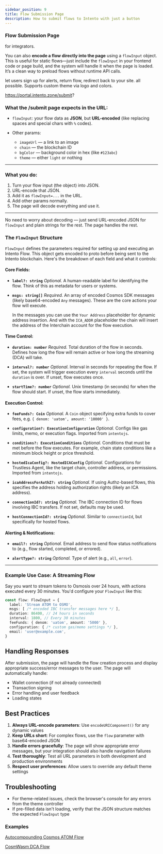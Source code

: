 ```yaml
---
sidebar_position: 9
title: Flow Submission Page
description: How to submit flows to Intento with just a button
---
```


### **Flow Submission Page**

for integrators. 

You can also **encode a flow directly into the page** using a `flowInput` object. This is useful for static flows—just include the `flowInput` in your frontend code or page build, and the system will handle it when the page is loaded. It’s a clean way to preload flows without runtime API calls.

let users sign up for alerts, return flow, redirect back to your site. all possible.
Supports custom theme via logo and colors.


https://portal.intento.zone/submit?


### What the /submit page expects in the URL:

* `flowInput`: your flow data as **JSON**, but **URL-encoded** (like replacing spaces and special chars with `%` codes).
* Other params:

  * `imageUrl` — a link to an image
  * `chain` — the blockchain ID
  * `bgColor` — background color in hex (like `#123abc`)
  * `theme` — either `light` or nothing

---

### What you do:

1. Turn your flow input (the object) into JSON.
2. URL-encode that JSON.
3. Add it as `flowInput=...` in the URL.
4. Add other params normally.
5. The page will decode everything and use it.

---

No need to worry about decoding — just send URL-encoded JSON for `flowInput` and plain strings for the rest. The page handles the rest.


### The `FlowInput` Structure

`FlowInput` defines the parameters required for setting up and executing an Intento Flow. This object gets encoded to proto before being sent to the Intento blockchain. Here's the breakdown of each field and what it controls:

#### Core Fields:

* **`label?: string`**
  *Optional.* A human-readable label for identifying the flow. Think of this as metadata for users or systems.

* **`msgs: string[]`**
  *Required.* An array of encoded Cosmos SDK messages (likely base64-encoded `Any` messages). These are the core actions your flow will execute.

  In the messages you can use the `Your Address` placeholder for dynamic address insertion. And with the `ICA_ADDR` placeholder the chain will insert the address of the Interchain account for the flow execution.

#### Time Control:

* **`duration: number`**
  *Required.* Total duration of the flow in seconds. Defines how long the flow will remain active or how long the streaming (DCA) will take.

* **`interval?: number`**
  *Optional.* Interval in seconds for repeating the flow. If set, the system will trigger execution every `interval` seconds until the `duration` is over. If unset, flow executes once.

* **`startTime?: number`**
  *Optional.* Unix timestamp (in seconds) for when the flow should start. If unset, the flow starts immediately.

#### Execution Control:

* **`feeFunds?: Coin`**
  *Optional.* A `Coin` object specifying extra funds to cover fees, e.g. `{ denom: 'uatom', amount: '10000' }`.

* **`configuration?: ExecutionConfiguration`**
  *Optional.* Configs like gas limits, memo, or execution flags. Imported from `intentojs`.

* **`conditions?: ExecutionConditions`**
  *Optional.* Conditions that must be met before the flow executes. For example, chain state conditions like a minimum block height or price threshold.

* **`hostedIcaConfig?: HostedICAConfig`**
  *Optional.* Configurations for Trustless Agent, like the target chain, controller address, or permissions. Imported from `intentojs`.

* **`icaAddressForAuthZ?: string`**
  *Optional.* If using Authz-based flows, this specifies the address holding authorization rights (likely an ICA address).

* **`connectionId?: string`**
  *Optional.* The IBC connection ID for flows involving IBC transfers. If not set, defaults may be used.

* **`hostConnectionId?: string`**
  *Optional.* Similar to `connectionId`, but specifically for hosted flows.

#### Alerting & Notifications:

* **`email?: string`**
  *Optional.* Email address to send flow status notifications to (e.g., flow started, completed, or errored).

* **`alertType?: string`**
  *Optional.* Type of alert (e.g., `all`, `error`).

---

### Example Use Case: A Streaming Flow

Say you want to stream tokens to Osmosis over 24 hours, with actions executed every 30 minutes. You'd configure your `FlowInput` like this:

```ts
const flow: FlowInput = {
  label: 'Stream ATOM to OSMO',
  msgs: [ /* encoded IBC transfer messages here */ ],
  duration: 86400, // 24 hours in seconds
  interval: 1800, // Every 30 minutes
  feeFunds: { denom: 'uatom', amount: '5000' },
  configuration: { /* custom gas/memo settings */ },
  email: 'user@example.com', 
}
```


## Handling Responses

After submission, the page will handle the flow creation process and display appropriate success/error messages to the user. The page will automatically handle:

- Wallet connection (if not already connected)
- Transaction signing
- Error handling and user feedback
- Loading states

## Best Practices

1. **Always URL-encode parameters**: Use `encodeURIComponent()` for any dynamic values
2. **Keep URLs short**: For complex flows, use the `flow` parameter with base64-encoded JSON
3. **Handle errors gracefully**: The page will show appropriate error messages, but your integration should also handle navigation failures
4. **Test thoroughly**: Test all URL parameters in both development and production environments
5. **Respect user preferences**: Allow users to override any default theme settings

## Troubleshooting
- For theme-related issues, check the browser's console for any errors from the theme controller
- If pre-filled data isn't loading, verify that the JSON structure matches the expected `FlowInput` type

### Examples

[Autocompounding Cosmos ATOM Flow](https://portal.intento.zone/submit?flowInput=%7B%22duration%22%3A0%2C%22msgs%22%3A%5B%22%7B%5Cn++%5C%22typeUrl%5C%22%3A+%5C%22%2Fcosmos.authz.v1beta1.MsgExec%5C%22%2C%5Cn++%5C%22value%5C%22%3A+%7B%5Cn++++%5C%22grantee%5C%22%3A+%5C%22Your+Address%5C%22%2C%5Cn++++%5C%22msgs%5C%22%3A+%5B%5Cn++++++%7B%5Cn++++++++%5C%22typeUrl%5C%22%3A+%5C%22%2Fcosmos.distribution.v1beta1.MsgWithdrawDelegatorReward%5C%22%2C%5Cn++++++++%5C%22value%5C%22%3A+%7B%5Cn++++++++++%5C%22delegatorAddress%5C%22%3A+%5C%22cosmos1u7zn9sxz8s63ww8xwg8cl7xlmwkedq7a63wke7%5C%22%2C%5Cn++++++++++%5C%22validatorAddress%5C%22%3A+%5C%22cosmosvaloper19ge9c23yuj3n520xemczvkgfunsrlqfpk2add3%5C%22%5Cn++++++++%7D%5Cn++++++%7D%5Cn++++%5D%5Cn++%7D%5Cn%7D%22%2C%22%7B%5Cn++%5C%22typeUrl%5C%22%3A+%5C%22%2Fcosmos.authz.v1beta1.MsgExec%5C%22%2C%5Cn++%5C%22value%5C%22%3A+%7B%5Cn++++%5C%22grantee%5C%22%3A+%5C%22Your+Address%5C%22%2C%5Cn++++%5C%22msgs%5C%22%3A+%5B%5Cn++++++%7B%5Cn++++++++%5C%22typeUrl%5C%22%3A+%5C%22%2Fcosmos.staking.v1beta1.MsgDelegate%5C%22%2C%5Cn++++++++%5C%22value%5C%22%3A+%7B%5Cn++++++++++%5C%22delegatorAddress%5C%22%3A+%5C%22cosmos1u7zn9sxz8s63ww8xwg8cl7xlmwkedq7a63wke7%5C%22%2C%5Cn++++++++++%5C%22validatorAddress%5C%22%3A+%5C%22cosmosvaloper19ge9c23yuj3n520xemczvkgfunsrlqfpk2add3%5C%22%2C%5Cn++++++++++%5C%22amount%5C%22%3A+%7B%5Cn++++++++++++%5C%22denom%5C%22%3A+%5C%22uatom%5C%22%2C%5Cn++++++++++++%5C%22amount%5C%22%3A+%5C%2210%5C%22%5Cn++++++++++%7D%5Cn++++++++%7D%5Cn++++++%7D%5Cn++++%5D%5Cn++%7D%5Cn%7D%22%5D%2C%22conditions%22%3A%7B%22feedbackLoops%22%3A%5B%7B%22flowId%22%3A%220%22%2C%22responseIndex%22%3A0%2C%22responseKey%22%3A%22Amount.%5B0%5D%22%2C%22msgsIndex%22%3A1%2C%22msgKey%22%3A%22Amount%22%2C%22valueType%22%3A%22sdk.Coin%22%7D%5D%2C%22comparisons%22%3A%5B%7B%22flowId%22%3A%220%22%2C%22responseIndex%22%3A0%2C%22responseKey%22%3A%22Amount.%5B0%5D%22%2C%22valueType%22%3A%22sdk.Coin%22%2C%22operator%22%3A4%2C%22operand%22%3A%221uatom%22%7D%5D%2C%22stopOnSuccessOf%22%3A%5B%5D%2C%22stopOnFailureOf%22%3A%5B%5D%2C%22skipOnFailureOf%22%3A%5B%5D%2C%22skipOnSuccessOf%22%3A%5B%5D%2C%22useAndForComparisons%22%3Afalse%7D%2C%22configuration%22%3A%7B%22saveResponses%22%3Atrue%2C%22updatingDisabled%22%3Afalse%2C%22stopOnSuccess%22%3Afalse%2C%22stopOnFailure%22%3Afalse%2C%22stopOnTimeout%22%3Afalse%2C%22fallbackToOwnerBalance%22%3Atrue%7D%2C%22connectionId%22%3A%22connection-0%22%2C%22hostedIcaConfig%22%3A%7B%22agentAddress%22%3A%22into1gzakqp6uammdhhpdgcsjjqzyzayelfzn38v3q7sfgf5uacc6ltvqswckct%22%2C%22feeLimit%22%3A%7B%22denom%22%3A%22uinto%22%2C%22amount%22%3A%2220%22%7D%7D%2C%22label%22%3A%22Conditional+Autocompound%22%7D&chain=GAIA&bgColor=#315faa)

[CosmWasm DCA Flow](https://portal.intento.zone/submit?flowInput=%7B%20%20%20%22msgs%22:%5B%20%20%20%20%20%22%7B%5Cn%20%20%5C%22typeUrl%5C%22:%20%5C%22/cosmos.authz.v1beta1.MsgExec%5C%22,%5Cn%20%20%5C%22value%5C%22:%20%7B%5Cn%20%20%20%20%5C%22grantee%5C%22:%20%5C%22ICA_ADDR%5C%22,%5Cn%20%20%20%20%5C%22msgs%5C%22:%20%5B%5Cn%20%20%20%20%20%20%7B%5Cn%20%20%20%20%20%20%20%20%5C%22typeUrl%5C%22:%20%5C%22/cosmwasm.wasm.v1.MsgExecuteContract%5C%22,%5Cn%20%20%20%20%20%20%20%20%5C%22value%5C%22:%20%7B%5Cn%20%20%20%20%20%20%20%20%20%20%5C%22sender%5C%22:%20%5C%22Your%20Address%5C%22,%5Cn%20%20%20%20%20%20%20%20%20%20%5C%22contract%5C%22:%20%5C%22osmo10wn49z4ncskjnmf8mq95uyfkj9kkveqx9jvxylccjs2w5lw4k6gsy4cj9l%5C%22,%5Cn%20%20%20%20%20%20%20%20%20%20%5C%22msg%5C%22:%20%7B%5Cn%20%20%20%20%20%20%20%20%20%20%20%20%5C%22subscribe%5C%22:%20%7B%5Cn%20%20%20%20%20%20%20%20%20%20%20%20%20%20%5C%22stream_id%5C%22:%2046%5Cn%20%20%20%20%20%20%20%20%20%20%20%20%7D%5Cn%20%20%20%20%20%20%20%20%20%20%7D,%5Cn%20%20%20%20%20%20%20%20%20%20%5C%22funds%5C%22:%20%5B%5Cn%20%20%20%20%20%20%20%20%20%20%20%20%7B%5Cn%20%20%20%20%20%20%20%20%20%20%20%20%20%20%5C%22denom%5C%22:%20%5C%22factory/osmo1nz7qdp7eg30sr959wvrwn9j9370h4xt6ttm0h3/ussosmo%5C%22,%5Cn%20%20%20%20%20%20%20%20%20%20%20%20%20%20%5C%22amount%5C%22:%20%5C%22100%5C%22%5Cn%20%20%20%20%20%20%20%20%20%20%20%20%7D%5Cn%20%20%20%20%20%20%20%20%20%20%5D%5Cn%20%20%20%20%20%20%20%20%7D%5Cn%20%20%20%20%20%20%7D%5Cn%20%20%20%20%5D%5Cn%20%20%7D%5Cn%7D%22%20%20%20%5D,%20%20%20%22conditions%22:%20%7B%20%20%20%20%20%22feedbackLoops%22:%20%5B%5D,%20%20%20%20%20%22comparisons%22:%20%5B%5D,%20%20%20%20%20%22stopOnSuccessOf%22:%20%5B%5D,%20%20%20%20%20%22stopOnFailureOf%22:%20%5B%5D,%20%20%20%20%20%22skipOnFailureOf%22:%20%5B%5D,%20%20%20%20%20%22skipOnSuccessOf%22:%20%5B%5D,%20%20%20%20%20%22useAndForComparisons%22:%20false%20%20%20%7D,%20%20%20%22configuration%22:%20%7B%20%20%20%20%20%22saveResponses%22:%20false,%20%20%20%20%20%22updatingDisabled%22:%20false,%20%20%20%20%20%22stopOnSuccess%22:%20false,%20%20%20%20%20%22stopOnFailure%22:%20false,%20%20%20%20%20%22stopOnTimeout%22:%20false,%20%20%20%20%20%22fallbackToOwnerBalance%22:%20true%20%20%20%7D,%20%20%20%22connectionId%22:%20%22connection-2%22,%20%20%20%22hostedIcaConfig%22:%20%7B%20%20%20%20%20%22agentAddress%22:%20%22into1p9ccttjgzh5wlewm5s55qk73j9ccjt27x00tada89sfq5t9v69rsex0977%22,%20%20%20%20%20%22feeLimit%22:%20%7B%20%20%20%20%20%20%20%22denom%22:%20%22uinto%22,%20%20%20%20%20%20%20%22amount%22:%20%2250%22%20%20%20%20%20%7D%20%20%20%7D,%20%20%20%22label%22:%20%22Subscribe%20via%20hosted%20ICA%20%F0%9F%8E%AF%22%20%7D&chain=osmo-test-5&bgColor=#140739)